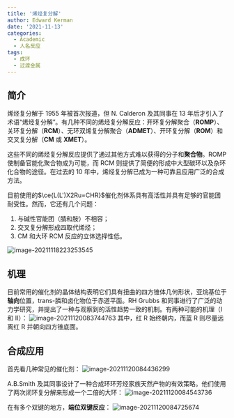```yaml
---
title: '烯烃复分解'
author: Edward Kerman
date: '2021-11-13'
categories:
  - Academic
  - 人名反应
tags:
  - 成环
  - 过渡金属
---
```

## 简介

烯烃复分解于 1955 年被首次报道，但 N. Calderon 及其同事在 13 年后才引入了术语“烯烃复分解”。有几种不同的烯烃复分解反应：开环复分解聚合（**ROMP**）、关环复分解（**RCM**）、无环双烯复分解聚合（**ADMET**）、开环复分解（**ROM**）和交叉复分解（**CM** 或 **XMET**）。

这些不同的烯烃复分解反应提供了通过其他方式难以获得的分子和**聚合物**。ROMP 使制备官能化聚合物成为可能，而 RCM 则提供了简便的形成中大型碳环以及杂环化合物的途径。在过去的 10 年中，烯烃复分解已成为一种可靠且应用广泛的合成方法。

目前使用的$\ce{L(L')X2Ru=CHR}$催化剂体系具有高活性并具有足够的官能团耐受性。然而，它还有几个问题：

1. 与碱性官能团（腈和胺）不相容；
2. 交叉复分解形成四取代烯烃；
3. CM 和大环 RCM 反应的立体选择性低。

![image-20211118223253545](https://tva1.sinaimg.cn/large/008i3skNly1gwjoe5488vj320s0okgoy.jpg)

## 机理

目前常用的催化剂的晶体结构表明它们具有扭曲的四方锥体几何形状，亚烷基位于**轴向**位置，trans-膦和卤化物位于赤道平面。RH Grubbs 和同事进行了广泛的动力学研究，并提出了一种与观察到的活性趋势一致的机制。有两种可能的机理（I 和 II）：
![image-20211120083744763](https://tva1.sinaimg.cn/large/008i3skNly1gwlbhqhwllj31rq0li789.jpg)
其中，红 R 始终朝内，而蓝 R 则尽量远离红 R 并朝向四方锥底面。

## 合成应用

首先看几种常见的催化剂：
![image-20211120084436299](https://tva1.sinaimg.cn/large/008i3skNly1gwlbou6l09j31qg0bs0u9.jpg)

A.B.Smith 及其同事设计了一种合成环环芳烃家族天然产物的有效策略。他们使用了两次闭环复分解来形成一个二倍的大环：
![image-20211120084543736](https://tva1.sinaimg.cn/large/008i3skNly1gwlbq0d6k3j31pe0emn0m.jpg)

在有多个双键的地方，**端位双键反应**：
![image-20211120084725674](https://tva1.sinaimg.cn/large/008i3skNly1gwlbrrji4qj31q00ign0p.jpg)
